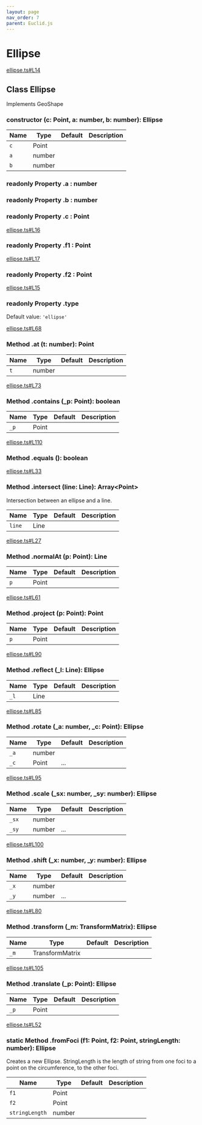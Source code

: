 ```yaml
---
layout: page
nav_order: 7
parent: Euclid.js
---
```


# Ellipse

<div class="docs-item" markdown="1">

<div><a class="source" target="_blank" href="https://github.com/mathigon/euclid.js/tree/master/src/ellipse.ts#L14">ellipse.ts#L14</a></div>

## <span class="pill">Class</span> Ellipse

Implements GeoShape

<div class="docs-item" markdown="1">

### constructor <span class="signature">(c: Point, a: number, b: number): Ellipse</span>

| Name | Type | Default | Description |
| --- | --- | --- | --- |
| `c` | Point |  |  |
| `a` | number |  |  |
| `b` | number |  |  |


</div>

<div class="docs-item" markdown="1">

### <span class="pill">readonly</span> <span class="pill">Property</span> .a <span class="signature">: number</span>

</div>

<div class="docs-item" markdown="1">

### <span class="pill">readonly</span> <span class="pill">Property</span> .b <span class="signature">: number</span>

</div>

<div class="docs-item" markdown="1">

### <span class="pill">readonly</span> <span class="pill">Property</span> .c <span class="signature">: Point</span>

</div>

<div class="docs-item" markdown="1">

<div><a class="source" target="_blank" href="https://github.com/mathigon/euclid.js/tree/master/src/ellipse.ts#L16">ellipse.ts#L16</a></div>

### <span class="pill">readonly</span> <span class="pill">Property</span> .f1 <span class="signature">: Point</span>

</div>

<div class="docs-item" markdown="1">

<div><a class="source" target="_blank" href="https://github.com/mathigon/euclid.js/tree/master/src/ellipse.ts#L17">ellipse.ts#L17</a></div>

### <span class="pill">readonly</span> <span class="pill">Property</span> .f2 <span class="signature">: Point</span>

</div>

<div class="docs-item" markdown="1">

<div><a class="source" target="_blank" href="https://github.com/mathigon/euclid.js/tree/master/src/ellipse.ts#L15">ellipse.ts#L15</a></div>

### <span class="pill">readonly</span> <span class="pill">Property</span> .type

Default value: `'ellipse'`

</div>

<div class="docs-item" markdown="1">

<div><a class="source" target="_blank" href="https://github.com/mathigon/euclid.js/tree/master/src/ellipse.ts#L68">ellipse.ts#L68</a></div>

### <span class="pill">Method</span> .at <span class="signature">(t: number): Point</span>

| Name | Type | Default | Description |
| --- | --- | --- | --- |
| `t` | number |  |  |


</div>

<div class="docs-item" markdown="1">

<div><a class="source" target="_blank" href="https://github.com/mathigon/euclid.js/tree/master/src/ellipse.ts#L73">ellipse.ts#L73</a></div>

### <span class="pill">Method</span> .contains <span class="signature">(_p: Point): boolean</span>

| Name | Type | Default | Description |
| --- | --- | --- | --- |
| `_p` | Point |  |  |


</div>

<div class="docs-item" markdown="1">

<div><a class="source" target="_blank" href="https://github.com/mathigon/euclid.js/tree/master/src/ellipse.ts#L110">ellipse.ts#L110</a></div>

### <span class="pill">Method</span> .equals <span class="signature">(): boolean</span>

</div>

<div class="docs-item" markdown="1">

<div><a class="source" target="_blank" href="https://github.com/mathigon/euclid.js/tree/master/src/ellipse.ts#L33">ellipse.ts#L33</a></div>

### <span class="pill">Method</span> .intersect <span class="signature">(line: Line): Array&lt;Point&gt;</span>

Intersection between an ellipse and a line.

| Name | Type | Default | Description |
| --- | --- | --- | --- |
| `line` | Line |  |  |


</div>

<div class="docs-item" markdown="1">

<div><a class="source" target="_blank" href="https://github.com/mathigon/euclid.js/tree/master/src/ellipse.ts#L27">ellipse.ts#L27</a></div>

### <span class="pill">Method</span> .normalAt <span class="signature">(p: Point): Line</span>

| Name | Type | Default | Description |
| --- | --- | --- | --- |
| `p` | Point |  |  |


</div>

<div class="docs-item" markdown="1">

<div><a class="source" target="_blank" href="https://github.com/mathigon/euclid.js/tree/master/src/ellipse.ts#L61">ellipse.ts#L61</a></div>

### <span class="pill">Method</span> .project <span class="signature">(p: Point): Point</span>

| Name | Type | Default | Description |
| --- | --- | --- | --- |
| `p` | Point |  |  |


</div>

<div class="docs-item" markdown="1">

<div><a class="source" target="_blank" href="https://github.com/mathigon/euclid.js/tree/master/src/ellipse.ts#L90">ellipse.ts#L90</a></div>

### <span class="pill">Method</span> .reflect <span class="signature">(_l: Line): Ellipse</span>

| Name | Type | Default | Description |
| --- | --- | --- | --- |
| `_l` | Line |  |  |


</div>

<div class="docs-item" markdown="1">

<div><a class="source" target="_blank" href="https://github.com/mathigon/euclid.js/tree/master/src/ellipse.ts#L85">ellipse.ts#L85</a></div>

### <span class="pill">Method</span> .rotate <span class="signature">(_a: number, _c: Point): Ellipse</span>

| Name | Type | Default | Description |
| --- | --- | --- | --- |
| `_a` | number |  |  |
| `_c` | Point | ... |  |


</div>

<div class="docs-item" markdown="1">

<div><a class="source" target="_blank" href="https://github.com/mathigon/euclid.js/tree/master/src/ellipse.ts#L95">ellipse.ts#L95</a></div>

### <span class="pill">Method</span> .scale <span class="signature">(_sx: number, _sy: number): Ellipse</span>

| Name | Type | Default | Description |
| --- | --- | --- | --- |
| `_sx` | number |  |  |
| `_sy` | number | ... |  |


</div>

<div class="docs-item" markdown="1">

<div><a class="source" target="_blank" href="https://github.com/mathigon/euclid.js/tree/master/src/ellipse.ts#L100">ellipse.ts#L100</a></div>

### <span class="pill">Method</span> .shift <span class="signature">(_x: number, _y: number): Ellipse</span>

| Name | Type | Default | Description |
| --- | --- | --- | --- |
| `_x` | number |  |  |
| `_y` | number | ... |  |


</div>

<div class="docs-item" markdown="1">

<div><a class="source" target="_blank" href="https://github.com/mathigon/euclid.js/tree/master/src/ellipse.ts#L80">ellipse.ts#L80</a></div>

### <span class="pill">Method</span> .transform <span class="signature">(_m: TransformMatrix): Ellipse</span>

| Name | Type | Default | Description |
| --- | --- | --- | --- |
| `_m` | TransformMatrix |  |  |


</div>

<div class="docs-item" markdown="1">

<div><a class="source" target="_blank" href="https://github.com/mathigon/euclid.js/tree/master/src/ellipse.ts#L105">ellipse.ts#L105</a></div>

### <span class="pill">Method</span> .translate <span class="signature">(_p: Point): Ellipse</span>

| Name | Type | Default | Description |
| --- | --- | --- | --- |
| `_p` | Point |  |  |


</div>

<div class="docs-item" markdown="1">

<div><a class="source" target="_blank" href="https://github.com/mathigon/euclid.js/tree/master/src/ellipse.ts#L52">ellipse.ts#L52</a></div>

### <span class="pill">static</span> <span class="pill">Method</span> .fromFoci <span class="signature">(f1: Point, f2: Point, stringLength: number): Ellipse</span>

Creates a new Ellipse. StringLength is the length of string from one foci
to a point on the circumference, to the other foci.

| Name | Type | Default | Description |
| --- | --- | --- | --- |
| `f1` | Point |  |  |
| `f2` | Point |  |  |
| `stringLength` | number |  |  |


</div>

</div>
